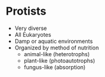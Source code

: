 # Protists
- Very diverse
- All Eukaryotes
- Damp or aquatic environments
- Organized by method of nutrition
	- animal-like (heterotrophs)
	- plant-like (photoautotrophs)
	- fungus-like (absorption)